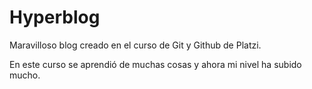 # Hyperblog

Maravilloso blog creado en el curso de Git y Github de Platzi.

En este curso se aprendió de muchas cosas y ahora mi nivel ha subido mucho.
